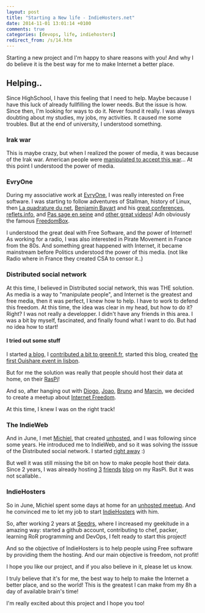 ```yaml
---
layout: post
title: "Starting a New life - IndieHosters.net"
date: 2014-11-01 13:01:14 +0100
comments: true
categories: [devops, life, indiehosters]
redirect_from: /s/14.htm
---
```

Starting a new project and I'm happy to share reasons with you! And why I do believe it is the best way for me to make Internet a better place.

<!-- more -->

## Helping..

Since HighSchool, I have this feeling that I need to help. Maybe because I have this luck of already fullfilling the lower needs. But the issue is how. Since then, I'm looking for ways to do it. Never found it really. I was always doubting about my studies, my jobs, my activities. It caused me some troubles. But at the end of university, I understood something.

### Irak war

This is maybe crazy, but when I realized the power of media, it was because of the Irak war. American people were [manipulated to accept this war](https://en.wikipedia.org/wiki/Public_opinion_on_the_Iraq_War#American_public_opinion_before_start_of_the_war)... At this point I understood the power of media.

### EvryOne

During my associative work at [EvryOne](http://www.evryone.com/index/index.php), I was really interested on Free software. I was starting to follow adventures of Stallman, history of Linux, then [La quadrature du net](http://www.laquadrature.net/en), [Benjamin Bayart](https://fr.wikipedia.org/wiki/Benjamin_Bayart) and his [great conferences](http://www.fdn.fr/-Conferences-.html), [reflets.info](http://reflets.info/), and [Pas sage en seine](http://www.passageenseine.org/Passage/PSES-2014) and [other great videos](http://www.iletaitunefoisinternet.fr/)! Adn obviously the famous [FreedomBox](https://freedomboxfoundation.org/).

I understood the great deal with Free Software, and the power of Internet! As working for a radio, I was also interested in Pirate Movement in France from the 80s. And something great happened with Internet, it became mainstream before Politics understood the power of this media. (not like Radio where in France they created CSA to censor it..)

### Distributed social network

At this time, I believed in Distributed social network, this was THE solution. As media is a way to "manipulate people", and Internet is the greatest and free media, then it was perfect, I knew how to help. I have to work to defend this freedom. At this time, the idea was clear in my head, but how to do it? Right? I was not really a developper. I didn't have any friends in this area. I was a bit by myself, fascinated, and finally found what I want to do. But had no idea how to start!

#### I tried out some stuff

I started [a blog](http://pierre.oz.free.fr/), I [contributed a bit to greenit.fr](https://duckduckgo.com/?q=ozoux+site%3Agreenit.fr), started this blog, created [the first Ouishare event in lisbon](https://www.facebook.com/photo.php?fbid=375068585949339&set=o.380991128668990&type=3&theater).

But for me the solution was really that people should host their data at home, on their [RasPi](https://github.com/pierreozoux/patissier)!

And so, after hanging out with [Diogo](https://twitter.com/diffcunha), [Joao](https://twitter.com/joaojeronimo), [Bruno](https://twitter.com/NeCkEr) and [Marcin](https://twitter.com/coot_), we decided to create a meetup about [Internet Freedom](http://www.meetup.com/Internet-Freedom-Lisbon/).

At this time, I knew I was on the right track!

### The IndieWeb

And in June, I met [Michiel](https://michielbdejong.com/), that created [unhosted](https://unhosted.org/), and I was following since some years. He introduced me to IndieWeb, and so it was solving the isssue of the Distributed social network. I started [right away](http://pierre-o.fr/blog/2014/07/30/indieweb/) :)

But well it was still missing the bit on how to make people host their data. Since 2 years, I was already hosting [3](http://denishain.fr/) [friends](http://daytrippers.pt) [blog](http://celestemariposa.com/) on my RasPi. But it was not scallable..

### IndieHosters

So in June, Michiel spent some days at home for an [unhosted meetup](http://redecentralize.org/lisbon/2014/08/09/One-day-Unhosted.html). And he convinced me to let my job to start [IndieHosters](https://indiehosters.net) with him.

So, after working 2 years at [Seedrs](http://seedrs.com/), where I increased my geekitude in a amazing way: started a github account, contributing to chef, packer, learning RoR programming and DevOps, I felt ready to start this project!

And so the objective of IndieHosters is to help people using Free software by providing them the hosting. And our main objective is freedom, not profit!

I hope you like our project, and if you also believe in it, please let us know.

I truly believe that it's for me, the best way to help to make the Internet a better place, and so the world! This is the greatest I can make from my 8h a day of available brain's time!

I'm really excited about this project and I hope you too!
